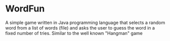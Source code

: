 WordFun
=======

A simple game written in Java programming language that selects a random word from a list of words (file) and asks the user to guess the word in a fixed number of tries. Similar to the well known "Hangman" game